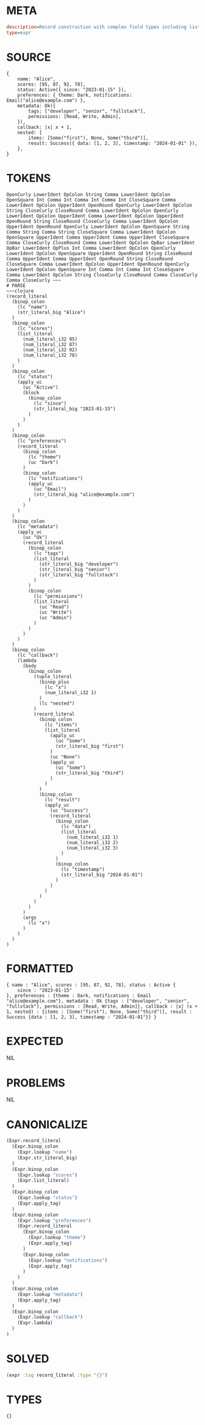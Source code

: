 # META
~~~ini
description=Record construction with complex field types including lists and tag unions
type=expr
~~~
# SOURCE
~~~roc
{
    name: "Alice",
    scores: [95, 87, 92, 78],
    status: Active({ since: "2023-01-15" }),
    preferences: { theme: Dark, notifications: Email("alice@example.com") },
    metadata: Ok({
        tags: ["developer", "senior", "fullstack"],
        permissions: [Read, Write, Admin],
    }),
    callback: |x| x + 1,
    nested: {
        items: [Some("first"), None, Some("third")],
        result: Success({ data: [1, 2, 3], timestamp: "2024-01-01" }),
    },
}
~~~
# TOKENS
~~~text
OpenCurly LowerIdent OpColon String Comma LowerIdent OpColon OpenSquare Int Comma Int Comma Int Comma Int CloseSquare Comma LowerIdent OpColon UpperIdent OpenRound OpenCurly LowerIdent OpColon String CloseCurly CloseRound Comma LowerIdent OpColon OpenCurly LowerIdent OpColon UpperIdent Comma LowerIdent OpColon UpperIdent OpenRound String CloseRound CloseCurly Comma LowerIdent OpColon UpperIdent OpenRound OpenCurly LowerIdent OpColon OpenSquare String Comma String Comma String CloseSquare Comma LowerIdent OpColon OpenSquare UpperIdent Comma UpperIdent Comma UpperIdent CloseSquare Comma CloseCurly CloseRound Comma LowerIdent OpColon OpBar LowerIdent OpBar LowerIdent OpPlus Int Comma LowerIdent OpColon OpenCurly LowerIdent OpColon OpenSquare UpperIdent OpenRound String CloseRound Comma UpperIdent Comma UpperIdent OpenRound String CloseRound CloseSquare Comma LowerIdent OpColon UpperIdent OpenRound OpenCurly LowerIdent OpColon OpenSquare Int Comma Int Comma Int CloseSquare Comma LowerIdent OpColon String CloseCurly CloseRound Comma CloseCurly Comma CloseCurly ~~~
# PARSE
~~~clojure
(record_literal
  (binop_colon
    (lc "name")
    (str_literal_big "Alice")
  )
  (binop_colon
    (lc "scores")
    (list_literal
      (num_literal_i32 95)
      (num_literal_i32 87)
      (num_literal_i32 92)
      (num_literal_i32 78)
    )
  )
  (binop_colon
    (lc "status")
    (apply_uc
      (uc "Active")
      (block
        (binop_colon
          (lc "since")
          (str_literal_big "2023-01-15")
        )
      )
    )
  )
  (binop_colon
    (lc "preferences")
    (record_literal
      (binop_colon
        (lc "theme")
        (uc "Dark")
      )
      (binop_colon
        (lc "notifications")
        (apply_uc
          (uc "Email")
          (str_literal_big "alice@example.com")
        )
      )
    )
  )
  (binop_colon
    (lc "metadata")
    (apply_uc
      (uc "Ok")
      (record_literal
        (binop_colon
          (lc "tags")
          (list_literal
            (str_literal_big "developer")
            (str_literal_big "senior")
            (str_literal_big "fullstack")
          )
        )
        (binop_colon
          (lc "permissions")
          (list_literal
            (uc "Read")
            (uc "Write")
            (uc "Admin")
          )
        )
      )
    )
  )
  (binop_colon
    (lc "callback")
    (lambda
      (body
        (binop_colon
          (tuple_literal
            (binop_plus
              (lc "x")
              (num_literal_i32 1)
            )
            (lc "nested")
          )
          (record_literal
            (binop_colon
              (lc "items")
              (list_literal
                (apply_uc
                  (uc "Some")
                  (str_literal_big "first")
                )
                (uc "None")
                (apply_uc
                  (uc "Some")
                  (str_literal_big "third")
                )
              )
            )
            (binop_colon
              (lc "result")
              (apply_uc
                (uc "Success")
                (record_literal
                  (binop_colon
                    (lc "data")
                    (list_literal
                      (num_literal_i32 1)
                      (num_literal_i32 2)
                      (num_literal_i32 3)
                    )
                  )
                  (binop_colon
                    (lc "timestamp")
                    (str_literal_big "2024-01-01")
                  )
                )
              )
            )
          )
        )
      )
      (args
        (lc "x")
      )
    )
  )
)
~~~
# FORMATTED
~~~roc
{ name : "Alice", scores : [95, 87, 92, 78], status : Active {
	since : "2023-01-15"
}, preferences : {theme : Dark, notifications : Email "alice@example.com"}, metadata : Ok {tags : ["developer", "senior", "fullstack"], permissions : [Read, Write, Admin]}, callback : |x| (x + 1, nested) : {items : [Some("first"), None, Some("third")], result : Success {data : [1, 2, 3], timestamp : "2024-01-01"}} }
~~~
# EXPECTED
NIL
# PROBLEMS
NIL
# CANONICALIZE
~~~clojure
(Expr.record_literal
  (Expr.binop_colon
    (Expr.lookup "name")
    (Expr.str_literal_big)
  )
  (Expr.binop_colon
    (Expr.lookup "scores")
    (Expr.list_literal)
  )
  (Expr.binop_colon
    (Expr.lookup "status")
    (Expr.apply_tag)
  )
  (Expr.binop_colon
    (Expr.lookup "preferences")
    (Expr.record_literal
      (Expr.binop_colon
        (Expr.lookup "theme")
        (Expr.apply_tag)
      )
      (Expr.binop_colon
        (Expr.lookup "notifications")
        (Expr.apply_tag)
      )
    )
  )
  (Expr.binop_colon
    (Expr.lookup "metadata")
    (Expr.apply_tag)
  )
  (Expr.binop_colon
    (Expr.lookup "callback")
    (Expr.lambda)
  )
)
~~~
# SOLVED
~~~clojure
(expr :tag record_literal :type "{}")
~~~
# TYPES
~~~roc
{}
~~~
